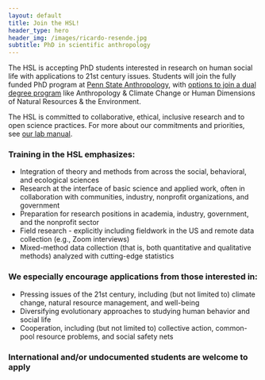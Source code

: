 ```yaml
---
layout: default
title: Join the HSL!
header_type: hero
header_img: /images/ricardo-resende.jpg
subtitle: PhD in scientific anthropology
---
```


The HSL is accepting PhD students interested in research on human social life with applications to 21st century issues. Students will join the fully funded PhD program at [Penn State Anthropology](https://anth.la.psu.edu/), with [options to join a dual degree program](https://anth.la.psu.edu/graduate/dual-title-degrees/) like Anthropology & Climate Change or Human Dimensions of Natural Resources & the Environment.

The HSL is committed to collaborative, ethical, inclusive research and to open science practices. For more about our commitments and priorities, see [our lab manual](https://docs.google.com/document/d/1gsos2uzViR5ekILkxQvUvaB0fb_3TSRP4-_oD94xA8E/).

### Training in the HSL emphasizes:
* Integration of theory and methods from across the social, behavioral, and ecological sciences
* Research at the interface of basic science and applied work, often in collaboration with communities, industry, nonprofit organizations, and government
* Preparation for research positions in academia, industry, government, and the nonprofit sector
* Field research - explicitly including fieldwork in the US and remote data collection (e.g., Zoom interviews)
* Mixed-method data collection (that is, both quantitative and qualitative methods) analyzed with cutting-edge statistics

### We especially encourage applications from those interested in:
* Pressing issues of the 21st century, including (but not limited to) climate change, natural resource management, and well-being
* Diversifying evolutionary approaches to studying human behavior and social life
* Cooperation, including (but not limited to) collective action, common-pool resource problems, and social safety nets

### International and/or undocumented students are welcome to apply
